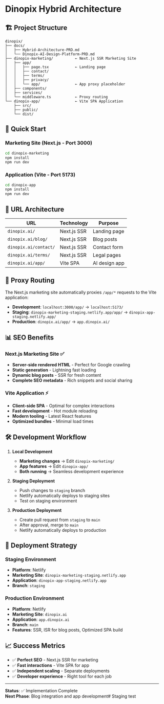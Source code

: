 # Dinopix Hybrid Architecture

## 🏗️ Project Structure

```
dinopix/
├── docs/
│   ├── Hybrid-Architecture-PRD.md
│   └── Dinopix-AI-Design-Platform-PRD.md
├── dinopix-marketing/          ← Next.js SSR Marketing Site
│   ├── app/
│   │   ├── page.tsx            ← Landing page
│   │   ├── contact/
│   │   ├── terms/
│   │   ├── privacy/
│   │   └── app/                ← App proxy placeholder
│   ├── components/
│   ├── services/
│   └── middleware.ts           ← Proxy routing
└── dinopix-app/                ← Vite SPA Application
    ├── src/
    ├── public/
    └── dist/
```

## 🚀 Quick Start

### Marketing Site (Next.js - Port 3000)
```bash
cd dinopix-marketing
npm install
npm run dev
```

### Application (Vite - Port 5173)  
```bash
cd dinopix-app
npm install
npm run dev
```

## 📍 URL Architecture

| **URL** | **Technology** | **Purpose** |
|---------|----------------|-------------|
| `dinopix.ai/` | Next.js SSR | Landing page |
| `dinopix.ai/blog/` | Next.js SSR | Blog posts |
| `dinopix.ai/contact/` | Next.js SSR | Contact form |
| `dinopix.ai/terms/` | Next.js SSR | Legal pages |
| `dinopix.ai/app/` | Vite SPA | AI design app |

## 🔄 Proxy Routing

The Next.js marketing site automatically proxies `/app/*` requests to the Vite application:

- **Development**: `localhost:3000/app/` → `localhost:5173/`
- **Staging**: `dinopix-marketing-staging.netlify.app/app/` → `dinopix-app-staging.netlify.app/`
- **Production**: `dinopix.ai/app/` → `app.dinopix.ai/`

## 📊 SEO Benefits

### Next.js Marketing Site ✅
- **Server-side rendered HTML** - Perfect for Google crawling
- **Static generation** - Lightning fast loading
- **Dynamic blog posts** - SSR for fresh content
- **Complete SEO metadata** - Rich snippets and social sharing

### Vite Application ⚡
- **Client-side SPA** - Optimal for complex interactions  
- **Fast development** - Hot module reloading
- **Modern tooling** - Latest React features
- **Optimized bundles** - Minimal load times

## 🛠️ Development Workflow

1. **Local Development**
   - **Marketing changes** → Edit `dinopix-marketing/`
   - **App features** → Edit `dinopix-app/`
   - **Both running** → Seamless development experience

2. **Staging Deployment**
   - Push changes to `staging` branch
   - Netlify automatically deploys to staging sites
   - Test on staging environment

3. **Production Deployment**
   - Create pull request from `staging` to `main`
   - After approval, merge to `main`
   - Netlify automatically deploys to production

## 🚀 Deployment Strategy

### Staging Environment
- **Platform**: Netlify
- **Marketing Site**: `dinopix-marketing-staging.netlify.app`
- **Application**: `dinopix-app-staging.netlify.app`
- **Branch**: `staging`

### Production Environment
- **Platform**: Netlify
- **Marketing Site**: `dinopix.ai`
- **Application**: `app.dinopix.ai`
- **Branch**: `main`
- **Features**: SSR, ISR for blog posts, Optimized SPA build

## 📈 Success Metrics

- ✅ **Perfect SEO** - Next.js SSR for marketing
- ✅ **Fast interactions** - Vite SPA for app
- ✅ **Independent scaling** - Separate deployments
- ✅ **Developer experience** - Right tool for each job

---

**Status**: ✅ Implementation Complete  
**Next Phase**: Blog integration and app development# Staging test
